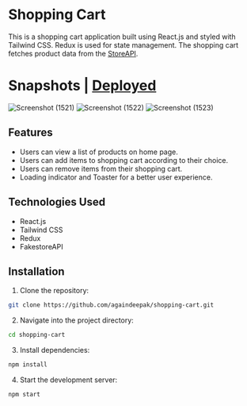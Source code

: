 # Shopping Cart
This is a shopping cart application built using React.js and styled with Tailwind CSS. Redux is used for state management. The shopping cart fetches product data from the [StoreAPI](https://fakestoreapi.com/products).

# Snapshots | [Deployed](https://yourfavshopping.netlify.app/)
![Screenshot (1521)](https://github.com/againdeepak/shopping-cart/assets/111180448/f7257847-f0dd-437b-b8fc-7e386f0caf1c)
![Screenshot (1522)](https://github.com/againdeepak/shopping-cart/assets/111180448/1f644c3c-e9ac-42e6-9379-779e1363d248)
![Screenshot (1523)](https://github.com/againdeepak/shopping-cart/assets/111180448/b4c5058a-1b7e-47f9-9af1-a92fa69ae0ee)



## Features

- Users can view a list of products on home page.
- Users can add items to shopping cart according to their choice.
- Users can remove items from their shopping cart.
- Loading indicator and Toaster for a better user experience.

## Technologies Used

- React.js
- Tailwind CSS
- Redux
- FakestoreAPI

## Installation

1. Clone the repository:

```bash
git clone https://github.com/againdeepak/shopping-cart.git
```

 2. Navigate into the project directory:
```bash
cd shopping-cart
```
 3. Install dependencies:
```bash
npm install
```
 4. Start the development server:
```bash
npm start
```

